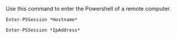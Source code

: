 Use this command to enter the Powershell of a remote computer. 

``Enter-PSSession *Hostname*``

``Enter-PSSession *IpAddress*``
